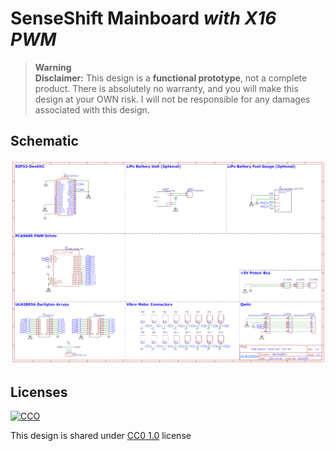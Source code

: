 # SenseShift Mainboard *with X16 PWM*

> **Warning**  
> **Disclaimer:** This design is a **functional prototype**, not a complete product. There is absolutely no warranty, and you will make this design at your OWN risk. I will not be responsible for any damages associated with this design.

## Schematic

![Ciruit](./schematic.png)

## Licenses

[![CCO](https://licensebuttons.net/p/zero/1.0/88x31.png)](./LICENSE)

This design is shared under [CC0 1.0](https://creativecommons.org/publicdomain/zero/1.0/) license